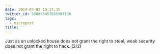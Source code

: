 ```yaml
---
date: 2014-09-02 13:17:35
twitter_id: 506853457895387136
tags:
  - micropost
title: ''
---
```


Just as an unlocked house does not grant the right to steal, weak security does not grant the right to hack. (2/2)

